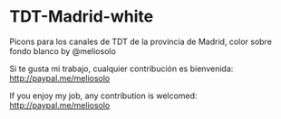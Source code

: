 # TDT-Madrid-white
Picons para los canales de TDT de la provincia de Madrid, color sobre fondo blanco by @meliosolo

Si te gusta mi trabajo, cualquier contribución es bienvenida: http://paypal.me/meliosolo

If you enjoy my job, any contribution is welcomed: http://paypal.me/meliosolo
